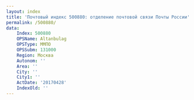 ```yaml
---
layout: index
title: 'Почтовый индекс 500880: отделение почтовой связи Почты России'
permalink: /500880/
data:
    Index: 500880
    OPSName: Altanbulag
    OPSType: ММПО
    OPSSubm: 131000
    Region: Москва
    Autonom: ''
    Area: ''
    City: ''
    City1: ''
    ActDate: '20170428'
    IndexOld: ''
---
```

